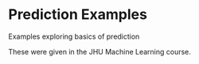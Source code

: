 # Prediction Examples
Examples exploring basics of prediction

These were given in the JHU Machine Learning course.

